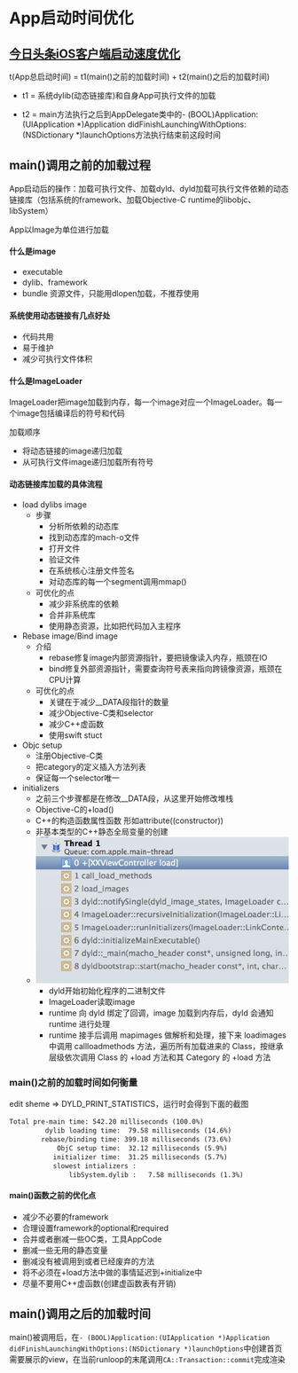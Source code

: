 # App启动时间优化

## [今日头条iOS客户端启动速度优化](https://techblog.toutiao.com/2017/01/17/iosspeed/)

t\(App总启动时间\) = t1\(main\(\)之前的加载时间\) + t2\(main\(\)之后的加载时间\)

* t1 = 系统dylib\(动态链接库\)和自身App可执行文件的加载

* t2 = main方法执行之后到AppDelegate类中的- \(BOOL\)Application:\(UIApplication \*\)Application didFinishLaunchingWithOptions:\(NSDictionary \*\)launchOptions方法执行结束前这段时间

## main\(\)调用之前的加载过程

App启动后的操作：加载可执行文件、加载dyld、dyld加载可执行文件依赖的动态链接库（包括系统的framework、加载Objective-C runtime的libobjc、libSystem）

App以Image为单位进行加载

#### 什么是image

* executable
* dylib、framework
* bundle 资源文件，只能用dlopen加载，不推荐使用

#### 系统使用动态链接有几点好处

* 代码共用
* 易于维护
* 减少可执行文件体积

#### 什么是ImageLoader

ImageLoader把image加载到内存，每一个image对应一个ImageLoader。每一个image包括编译后的符号和代码

加载顺序

* 将动态链接的image递归加载
* 从可执行文件image递归加载所有符号

#### 动态链接库加载的具体流程

* load dylibs image
  * 步骤
    * 分析所依赖的动态库
    * 找到动态库的mach-o文件
    * 打开文件
    * 验证文件
    * 在系统核心注册文件签名
    * 对动态库的每一个segment调用mmap\(\)
  * 可优化的点
    * 减少非系统库的依赖
    * 合并非系统库
    * 使用静态资源，比如把代码加入主程序
* Rebase image/Bind image
  * 介绍
    * rebase修复image内部资源指针，要把镜像读入内存，瓶颈在IO
    * bind修复外部资源指针，需要查询符号表来指向跨镜像资源，瓶颈在CPU计算
  * 可优化的点
    * 关键在于减少\_\_DATA段指针的数量
    * 减少Objective-C类和selector
    * 减少C++虚函数
    * 使用swift stuct
* Objc setup
  * 注册Objective-C类
  * 把category的定义插入方法列表
  * 保证每一个selector唯一
* initializers
  * 之前三个步骤都是在修改\_\_DATA段，从这里开始修改堆栈
  * Objective-C的+load\(\)
  * C++的构造函数属性函数 形如attribute\(\(constructor\)\)
  * 非基本类型的C++静态全局变量的创建
  * ![](/assets/import.png)
    * dyld开始初始化程序的二进制文件
    * ImageLoader读取image
    * runtime 向 dyld 绑定了回调，image 加载到内存后，dyld 会通知 runtime 进行处理
    * runtime 接手后调用 mapimages 做解析和处理，接下来 loadimages 中调用 callloadmethods 方法，遍历所有加载进来的 Class，按继承层级依次调用 Class 的 +load 方法和其 Category 的 +load 方法

### main\(\)之前的加载时间如何衡量

edit sheme =&gt; DYLD\_PRINT\_STATISTICS，运行时会得到下面的截图

```
Total pre-main time: 542.20 milliseconds (100.0%)
         dylib loading time:  79.58 milliseconds (14.6%)
        rebase/binding time: 399.18 milliseconds (73.6%)
            ObjC setup time:  32.12 milliseconds (5.9%)
           initializer time:  31.25 milliseconds (5.7%)
           slowest intializers :
               libSystem.dylib :   7.58 milliseconds (1.3%)
```

#### main\(\)函数之前的优化点

* 减少不必要的framework
* 合理设置framework的optional和required
* 合并或者删减一些OC类，工具AppCode
* 删减一些无用的静态变量
* 删减没有被调用到或者已经废弃的方法
* 将不必须在+load方法中做的事情延迟到+initialize中
* 尽量不要用C++虚函数\(创建虚函数表有开销\)

## main\(\)调用之后的加载时间

main\(\)被调用后，在`- (BOOL)Application:(UIApplication *)Application didFinishLaunchingWithOptions:(NSDictionary *)launchOptions`中创建首页需要展示的view，在当前runloop的末尾调用`CA::Transaction::commit`完成渲染



